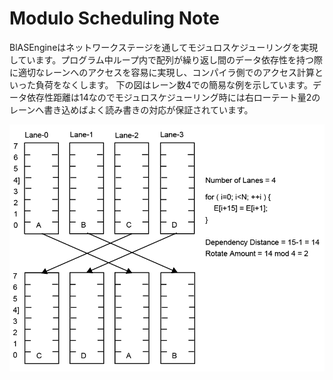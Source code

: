 # Modulo Scheduling Note

BlASEngineはネットワークステージを通してモジュロスケジューリングを実現しています。プログラム中ループ内で配列が繰り返し間のデータ依存性を持つ際に適切なレーンへのアクセスを容易に実現し、コンパイラ側でのアクセス計算といった負荷をなくします。
下の図はレーン数4での簡易な例を示しています。データ依存性距離は14なのでモジュロスケジューリング時には右ローテート量2のレーンへ書き込めばよく読み書きの対応が保証されています。

<div align="center">
  <img src="https://github.com/IAMAl/BLASEngine/blob/main/notes/ExecConcept/figures/Modulo_Scheduling.png"
       alt="HTML image alt text"
       title="Matrix-Matrix Multiplication"
       width="600px"
  />
</div>